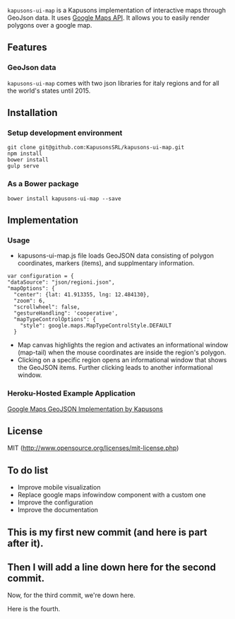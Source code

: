 `kapusons-ui-map` is a Kapusons implementation of interactive maps through GeoJson data. It uses [Google Maps API](https://developers.google.com/maps/). It allows you to easily render polygons over a google map.   

## Features

### GeoJson data
`kapusons-ui-map` comes with two json libraries for italy regions and for all the world's states until 2015.

## Installation

### Setup development environment

```
git clone git@github.com:KapusonsSRL/kapusons-ui-map.git
npm install
bower install
gulp serve
```

### As a Bower package

```
bower install kapusons-ui-map --save
```

## Implementation

### Usage
  * kapusons-ui-map.js file loads GeoJSON data consisting of polygon coordinates, markers (items), and supplmentary information.
  ```
  var configuration = {
  "dataSource": "json/regioni.json",
  "mapOptions": {
    "center": {lat: 41.913355, lng: 12.484130},
    "zoom": 6,
    "scrollwheel": false,
    "gestureHandling": 'cooperative',
    "mapTypeControlOptions": {
      "style": google.maps.MapTypeControlStyle.DEFAULT  
    }
  ```
  * Map canvas highlights the region and activates an informational window (map-tail) when the mouse coordinates are inside the region's polygon.
  * Clicking on a specific region opens an informational window that shows the GeoJSON items. Further clicking leads to another informational window.


### Heroku-Hosted Example Application
[Google Maps GeoJSON Implementation by Kapusons](https://kapusons-ui-map.herokuapp.com/)

## License

MIT (http://www.opensource.org/licenses/mit-license.php)

## To do list

* Improve mobile visualization
* Replace google maps infowindow component with a custom one
* Improve the configuration
* Improve the documentation

This is my first new commit (and here is part after it).
-
Then I will add a line down here for the second commit.
- 
Now, for the third commit, we're down here.

Here is the fourth.
